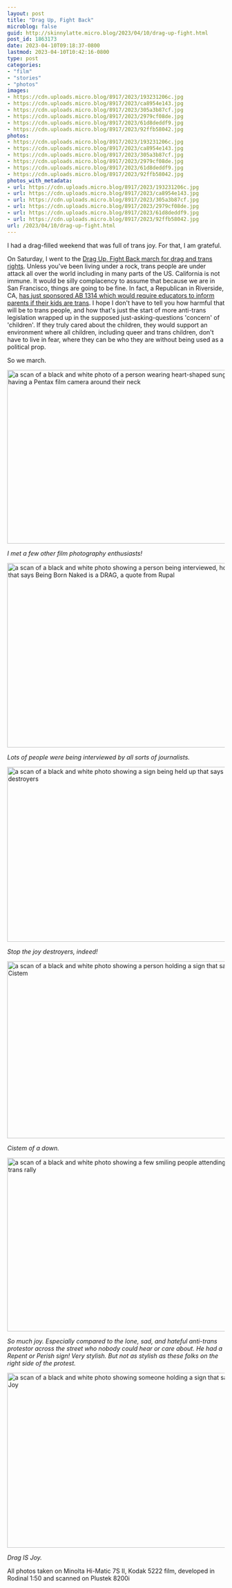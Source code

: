 ```yaml
---
layout: post
title: "Drag Up, Fight Back"
microblog: false
guid: http://skinnylatte.micro.blog/2023/04/10/drag-up-fight.html
post_id: 1863173
date: 2023-04-10T09:18:37-0800
lastmod: 2023-04-10T10:42:16-0800
type: post
categories:
- "film"
- "stories"
- "photos"
images:
- https://cdn.uploads.micro.blog/8917/2023/193231206c.jpg
- https://cdn.uploads.micro.blog/8917/2023/ca8954e143.jpg
- https://cdn.uploads.micro.blog/8917/2023/305a3b87cf.jpg
- https://cdn.uploads.micro.blog/8917/2023/2979cf08de.jpg
- https://cdn.uploads.micro.blog/8917/2023/61d8deddf9.jpg
- https://cdn.uploads.micro.blog/8917/2023/92ffb58042.jpg
photos:
- https://cdn.uploads.micro.blog/8917/2023/193231206c.jpg
- https://cdn.uploads.micro.blog/8917/2023/ca8954e143.jpg
- https://cdn.uploads.micro.blog/8917/2023/305a3b87cf.jpg
- https://cdn.uploads.micro.blog/8917/2023/2979cf08de.jpg
- https://cdn.uploads.micro.blog/8917/2023/61d8deddf9.jpg
- https://cdn.uploads.micro.blog/8917/2023/92ffb58042.jpg
photos_with_metadata:
- url: https://cdn.uploads.micro.blog/8917/2023/193231206c.jpg
- url: https://cdn.uploads.micro.blog/8917/2023/ca8954e143.jpg
- url: https://cdn.uploads.micro.blog/8917/2023/305a3b87cf.jpg
- url: https://cdn.uploads.micro.blog/8917/2023/2979cf08de.jpg
- url: https://cdn.uploads.micro.blog/8917/2023/61d8deddf9.jpg
- url: https://cdn.uploads.micro.blog/8917/2023/92ffb58042.jpg
url: /2023/04/10/drag-up-fight.html
---
```

I had a drag-filled weekend that was full of trans joy. For that, I am grateful.

On Saturday, I went to the [Drag Up, Fight Back march for drag and trans rights](https://www.sfgate.com/bayarea/article/san-francisco-drag-up-fight-back-march-17887311.php). Unless you've been living under a rock, trans people are under attack all over the world including in many parts of the US. California is not immune. It would be silly complacency to assume that because we are in San Francisco, things are going to be fine. In fact, a Republican in Riverside, CA, [has just sponsored AB 1314 which would require educators to inform parents if their kids are trans](https://www.latimes.com/california/story/2023-03-15/california-bill-would-require-schools-to-notify-parents-if-child-is-transgender). I hope I don't have to tell you how harmful that will be to trans people, and how that's just the start of more anti-trans legislation wrapped up in the supposed just-asking-questions 'concern' of 'children'. If they truly cared about the children, they would support an environment where all children, including queer and trans children, don't have to live in fear, where they can be who they are without being used as a political prop.

So we march.

<img src="uploads/2023/193231206c.jpg" width="600" height="402" alt="a scan of a black and white photo of a person wearing heart-shaped sunglasses and having a Pentax film camera around their neck" />

*I met a few other film photography enthusiasts!*

<img src="uploads/2023/ca8954e143.jpg" width="600" height="427" alt="a scan of a black and white photo showing a person being interviewed, holding a sign that says Being Born Naked is a DRAG, a quote from Rupal" />

*Lots of people were being interviewed by all sorts of journalists.*

<img src="uploads/2023/305a3b87cf.jpg" width="600" height="405" alt="a scan of a black and white photo showing a sign being held up that says stop the joy destroyers" />

*Stop the joy destroyers, indeed!*

<img src="uploads/2023/2979cf08de.jpg" width="600" height="410" alt="a scan of a black and white photo showing a person holding a sign that says Smash the Cistem" />

*Cistem of a down.*

<img src="uploads/2023/61d8deddf9.jpg" width="600" height="402" alt="a scan of a black and white photo showing a few smiling people attending the drag and trans rally" />

*So much joy. Especially compared to the lone, sad, and hateful anti-trans protestor across the street who nobody could hear or care about. He had a Repent or Perish sign! Very stylish. But not as stylish as these folks on the right side of the protest.*

<img src="uploads/2023/92ffb58042.jpg" width="600" height="405" alt="a scan of a black and white photo showing someone holding a sign that says Drag is Joy " />

*Drag IS Joy.*

All photos taken on Minolta Hi-Matic 7S II, Kodak 5222 film, developed in Rodinal 1:50 and scanned on Plustek 8200i
